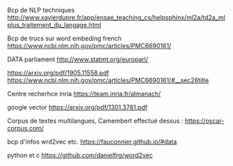 Bcp de NLP techniques
http://www.xavierdupre.fr/app/ensae_teaching_cs/helpsphinx/ml2a/td2a_mlplus_traitement_du_langage.html

Bcp de trucs sur word embeding french
https://www.ncbi.nlm.nih.gov/pmc/articles/PMC6690161/

DATA parliament
http://www.statmt.org/europarl/

https://arxiv.org/pdf/1905.11558.pdf
https://www.ncbi.nlm.nih.gov/pmc/articles/PMC6690161/#__sec26title

Centre recherhce inria
https://team.inria.fr/almanach/

google vector
https://arxiv.org/pdf/1301.3781.pdf

Corpus de textes multilangues, Camembert effectué dessus :
https://oscar-corpus.com/

bcp d'infos wrd2vec etc.
https://fauconnier.github.io/#data


python et c
https://github.com/danielfrg/word2vec
